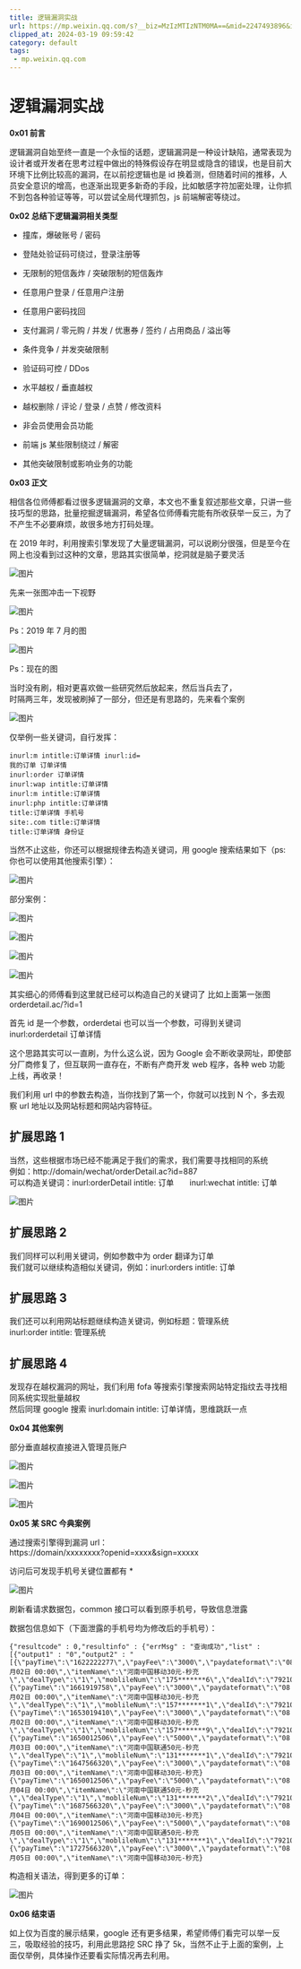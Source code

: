 ```yaml
---
title: 逻辑漏洞实战
url: https://mp.weixin.qq.com/s?__biz=MzIzMTIzNTM0MA==&mid=2247493896&idx=1&sn=04626aca5373e0a0c546a5d1ec6d4157&chksm=e8a5e36bdfd26a7d49e68e3333669cfd83e825f17e3b64d77767867b4b578eaafb6844856db4&mpshare=1&scene=1&srcid=03198yeAz5QHL7UFMEOhqE7l&sharer_shareinfo=a6b5a2a779a390cb360cbc7c39f40588&sharer_shareinfo_first=a6b5a2a779a390cb360cbc7c39f40588#rd
clipped_at: 2024-03-19 09:59:42
category: default
tags: 
 - mp.weixin.qq.com
---
```



# 逻辑漏洞实战

**0x01 前言**

逻辑漏洞自始至终一直是一个永恒的话题，逻辑漏洞是一种设计缺陷，通常表现为设计者或开发者在思考过程中做出的特殊假设存在明显或隐含的错误，也是目前大环境下比例比较高的漏洞，在以前挖逻辑也是 id 换着测，但随着时间的推移，人员安全意识的增高，也逐渐出现更多新奇的手段，比如敏感字符加密处理，让你抓不到包各种验证等等，可以尝试全局代理抓包，js 前端解密等绕过。  

  

**0x02 总结下逻辑漏洞相关类型**

-   撞库，爆破账号 / 密码
    
-   登陆处验证码可绕过，登录注册等
    
-   无限制的短信轰炸 / 突破限制的短信轰炸
    
-   任意用户登录 / 任意用户注册
    
-   任意用户密码找回
    
-   支付漏洞 / 零元购 / 并发 / 优惠券 / 签约 / 占用商品 / 溢出等
    
-   条件竞争 / 并发突破限制
    
-   验证码可控 / DDos
    
-   水平越权 / 垂直越权
    
-   越权删除 / 评论 / 登录 / 点赞 / 修改资料
    
-   非会员使用会员功能
    
-   前端 js 某些限制绕过 / 解密
    
-   其他突破限制或影响业务的功能
    

**0x03 正文**

相信各位师傅都看过很多逻辑漏洞的文章，本文也不重复叙述那些文章，只讲一些技巧型的思路，批量挖掘逻辑漏洞，希望各位师傅看完能有所收获举一反三，为了不产生不必要麻烦，故很多地方打码处理。

在 2019 年时，利用搜索引擎发现了大量逻辑漏洞，可以说刷分很强，但是至今在网上也没看到过这种的文章，思路其实很简单，挖洞就是脑子要灵活  

![图片](assets/1710813582-13fb9a17e9992ee0a92abfb604c3cf4a.png)

先来一张图冲击一下视野  

![图片](assets/1710813582-909d9dcd3e7257be2700d3ca5894dc2a.png)

Ps：2019 年 7 月的图  

![图片](assets/1710813582-9e400ca278ae93cda9b9aa02f1268e6d.png)

  
Ps：现在的图

当时没有刷，相对更喜欢做一些研究然后放起来，然后当兵去了，  
时隔两三年，发现被刷掉了一部分，但还是有思路的，先来看个案例  

![图片](assets/1710813582-f0afafa05c533e5ff66ba31caba9950a.png)

仅举例一些关键词，自行发挥：

```plain
inurl:m intitle:订单详情 inurl:id=
我的订单 订单详情
inurl:order 订单详情
inurl:wap intitle:订单详情
inurl:m intitle:订单详情
inurl:php intitle:订单详情
title:订单详情 手机号
site:.com title:订单详情
title:订单详情 身份证
```

当然不止这些，你还可以根据规律去构造关键词，用 google 搜索结果如下（ps: 你也可以使用其他搜索引擎）：  

![图片](assets/1710813582-a410395341eaad85b54453f2e5d987c2.png)

部分案例：  

![图片](assets/1710813582-5df98b7f088c86f56df3f49028651e2e.png)

  

![图片](assets/1710813582-e44cea712ffe153b2a2c88f94e442267.png)

  

![图片](assets/1710813582-defe938d4ad6a194dca31b29482dbdff.png)

  

![图片](assets/1710813582-ece60570acdb9175968196cd3594c8f4.png)

其实细心的师傅看到这里就已经可以构造自己的关键词了 比如上面第一张图 orderdetail.ac/?id=1

首先 id 是一个参数，orderdetai 也可以当一个参数，可得到关键词 inurl:orderdetail 订单详情

这个思路其实可以一直刷，为什么这么说，因为 Google 会不断收录网址，即使部分厂商修复了，但互联网一直存在，不断有产商开发 web 程序，各种 web 功能上线，再收录！

我们利用 url 中的参数去构造，当你找到了第一个，你就可以找到 N 个，多去观察 url 地址以及网站标题和网站内容特征。

## 扩展思路 1

当然，这些根据市场已经不能满足于我们的需求，我们需要寻找相同的系统  
例如：http://domain/wechat/orderDetail.ac?id=887  
可以构造关键词：inurl:orderDetail intitle: 订单　　inurl:wechat intitle: 订单  

![图片](assets/1710813582-51a611a8f292790171ce3c8c784720f1.png)

## 扩展思路 2

我们同样可以利用关键词，例如参数中为 order 翻译为订单  
我们就可以继续构造相似关键词，例如：inurl:orders intitle: 订单

## 扩展思路 3

我们还可以利用网站标题继续构造关键词，例如标题：管理系统  
inurl:order intitle: 管理系统

## 扩展思路 4

发现存在越权漏洞的网址，我们利用 fofa 等搜索引擎搜索网站特定指纹去寻找相同系统实现批量越权  
然后同理 google 搜索 inurl:domain intitle: 订单详情，思维跳跃一点

  

**0x04 其他案例**

部分垂直越权直接进入管理员账户  

![图片](assets/1710813582-96cfd9bd974b6888c63cf81c30a9c1be.png)

  

![图片](assets/1710813582-8ab3395cf1fcac12e80f0812e060d099.png)

  

![图片](assets/1710813582-9a1fad324ade9231d4cecdd6500a0698.png)

  

  

**0x05 某 SRC 今典案例**

通过搜索引擎得到漏洞 url：  
https://domain/xxxxxxxx?openid=xxxx&sign=xxxxx

访问后可发现手机号关键位置都有 \*  

![图片](assets/1710813582-e2b6900bf9edbcf13ab00f2f665bfed0.png)

刷新看请求数据包，common 接口可以看到原手机号，导致信息泄露

数据包信息如下（下面泄露的手机号均为修改后的手机号）：

```plain
{"resultcode" : 0,"resultinfo" : {"errMsg" : "查询成功","list" : [{"output1" : "0","output2" : "[{\"payTime\":\"1622222277\",\"payFee\":\"3000\",\"paydateformat\":\"08月02日 00:00\",\"itemName\":\"河南中国移动30元-秒充\",\"dealType\":\"1\",\"moblileNum\":\"175*******6\",\"dealId\":\"7921022761202209021872368048\",\"sellerName\":\"\",\"dealState\":\"5\"},{\"payTime\":\"1661919758\",\"payFee\":\"3000\",\"paydateformat\":\"08月02日 00:00\",\"itemName\":\"河南中国移动30元-秒充\",\"dealType\":\"1\",\"moblileNum\":\"157*******1\",\"dealId\":\"7921022741202208310771116347\",\"sellerName\":\"\",\"dealState\":\"5\"},{\"payTime\":\"1653019410\",\"payFee\":\"3000\",\"paydateformat\":\"08月02日 00:00\",\"itemName\":\"河南中国移动30元-秒充\",\"dealType\":\"1\",\"moblileNum\":\"157*******9\",\"dealId\":\"7921020951202205208438499741\",\"sellerName\":\"\",\"dealState\":\"5\"},{\"payTime\":\"1650012506\",\"payFee\":\"5000\",\"paydateformat\":\"08月03日 00:00\",\"itemName\":\"河南中国联通50元-秒充\",\"dealType\":\"1\",\"moblileNum\":\"131*******1\",\"dealId\":\"7921022741202204157844385151\",\"sellerName\":\"\",\"dealState\":\"5\"},{\"payTime\":\"1647566320\",\"payFee\":\"3000\",\"paydateformat\":\"08月03日 00:00\",\"itemName\":\"河南中国移动30元-秒充}
{\"payTime\":\"1650012506\",\"payFee\":\"5000\",\"paydateformat\":\"08月04日 00:00\",\"itemName\":\"河南中国联通50元-秒充\",\"dealType\":\"1\",\"moblileNum\":\"131*******2\",\"dealId\":\"7921022741202204157844385545\",\"sellerName\":\"\",\"dealState\":\"5\"},{\"payTime\":\"1687566320\",\"payFee\":\"3000\",\"paydateformat\":\"08月04日 00:00\",\"itemName\":\"河南中国移动30元-秒充}
{\"payTime\":\"1690012506\",\"payFee\":\"5000\",\"paydateformat\":\"08月05日 00:00\",\"itemName\":\"河南中国联通50元-秒充\",\"dealType\":\"1\",\"moblileNum\":\"131*******1\",\"dealId\":\"7921022741202204157844385987\",\"sellerName\":\"\",\"dealState\":\"5\"},{\"payTime\":\"1727566320\",\"payFee\":\"3000\",\"paydateformat\":\"08月05日 00:00\",\"itemName\":\"河南中国移动30元-秒充}
```

构造相关语法，得到更多的订单：  

![图片](assets/1710813582-4bf5939faa4d4e8d218c7eaf30e7a3af.png)

  

**0x06 结束语**

如上仅为百度的展示结果，google 还有更多结果，希望师傅们看完可以举一反三，吸取经验的技巧，利用此思路挖 SRC 挣了 5k，当然不止于上面的案例，上面仅举例，具体操作还要看实际情况再去利用。

  
  

  

  

[](http://mp.weixin.qq.com/s?__biz=MzIzMTIzNTM0MA==&mid=2247486912&idx=1&sn=8704ce12dedf32923c6af49f1b139470&chksm=e8a607a3dfd18eb5abc302a40da024dbd6ada779267e31c20a0fe7bbc75a5947f19ba43db9c7&scene=21#wechat_redirect)
